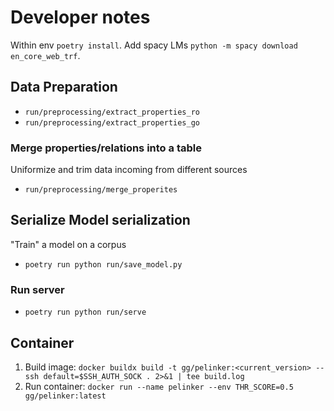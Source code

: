 # Developer notes

Within env `poetry install`.
Add spacy LMs `python -m spacy download en_core_web_trf`.

## Data Preparation
- `run/preprocessing/extract_properties_ro`
- `run/preprocessing/extract_properties_go`

### Merge properties/relations into a table

Uniformize and trim data incoming from different sources
 
- `run/preprocessing/merge_properites`


## Serialize Model serialization

"Train" a model on a corpus


- `poetry run python run/save_model.py`

### Run server

- `poetry run python run/serve`

## Container
1. Build image: `docker buildx build -t gg/pelinker:<current_version> --ssh default=$SSH_AUTH_SOCK . 2>&1 | tee build.log`
2. Run container: `docker run --name pelinker --env THR_SCORE=0.5 gg/pelinker:latest`